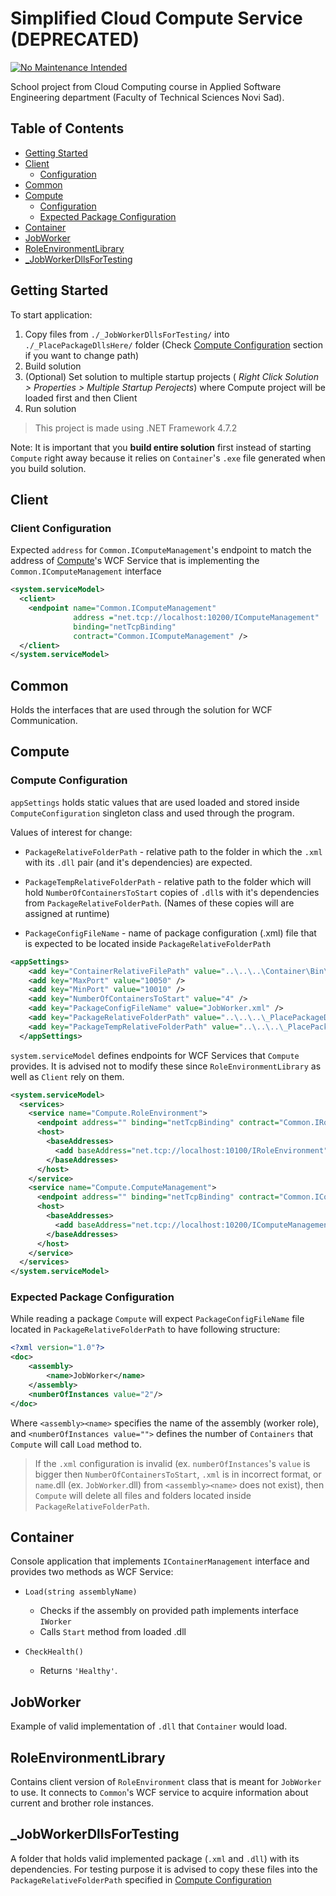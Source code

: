 # Simplified Cloud Compute Service (DEPRECATED)

[![No Maintenance Intended](http://unmaintained.tech/badge.svg)](http://unmaintained.tech/)

School project from Cloud Computing course in Applied Software Engineering department (Faculty of Technical Sciences Novi Sad).

## Table of Contents

- [Getting Started](#Getting-Started)
- [Client](#Client)
  - [Configuration](#Client-Configuration)
- [Common](#Common)
- [Compute](#Compute)
  - [Configuration](#Compute-Configuration)
  - [Expected Package Configuration](#Expected-Package-Configuration)
- [Container](#Container)
- [JobWorker](#JobWorker)
- [RoleEnvironmentLibrary](#RoleEnvironmentLibrary)
- [_JobWorkerDllsForTesting](#_JobWorkerDllsForTesting)

## Getting Started

To start application:

1. Copy files from `./_JobWorkerDllsForTesting/` into `./_PlacePackageDllsHere/` folder (Check [Compute Configuration](#Compute-Configuration) section if you want to change path)
1. Build solution
1. (Optional) Set solution to multiple startup projects ( *Right Click Solution > Properties > Multiple Startup Perojects*) where Compute project will be loaded first and then Client
1. Run solution

> This project is made using .NET Framework 4.7.2

Note: It is important that you **build entire solution** first instead of starting `Compute` right away because it relies on `Container`'s `.exe` file generated when you build solution.

## Client

### Client Configuration

Expected `address` for `Common.IComputeManagement`'s endpoint to match the address of [Compute](#Compute)'s WCF Service that is implementing the `Common.IComputeManagement` interface

```xml
<system.serviceModel>
  <client>
    <endpoint name="Common.IComputeManagement"
              address ="net.tcp://localhost:10200/IComputeManagement"
              binding="netTcpBinding"
              contract="Common.IComputeManagement" />
  </client>
</system.serviceModel>
```

## Common

Holds the interfaces that are used through the solution for WCF Communication.

## Compute

### Compute Configuration

`appSettings` holds static values that are used loaded and stored inside `ComputeConfiguration` singleton class and used through the program.

Values of interest for change:

- `PackageRelativeFolderPath` - relative path to the folder in which the `.xml` with its `.dll` pair (and it's dependencies) are expected.

- `PackageTempRelativeFolderPath` - relative path to the folder which will hold `NumberOfContainersToStart` copies of `.dll`s with it's dependencies from `PackageRelativeFolderPath`. (Names of these copies will are assigned at runtime)

- `PackageConfigFileName` - name of package configuration (.xml) file that is expected to be located inside `PackageRelativeFolderPath`

```xml
<appSettings>
    <add key="ContainerRelativeFilePath" value="..\..\..\Container\Bin\Debug\Container.exe" />
    <add key="MaxPort" value="10050" />
    <add key="MinPort" value="10010" />
    <add key="NumberOfContainersToStart" value="4" />
    <add key="PackageConfigFileName" value="JobWorker.xml" />
    <add key="PackageRelativeFolderPath" value="..\..\..\_PlacePackageDllsHere\" />
    <add key="PackageTempRelativeFolderPath" value="..\..\..\_PlacePackageDllsHere\Temp\" />
  </appSettings>
```

`system.serviceModel` defines endpoints for WCF Services that `Compute` provides. It is advised not to modify these since `RoleEnvironmentLibrary` as well as `Client` rely on them.

```xml
<system.serviceModel>
  <services>
    <service name="Compute.RoleEnvironment">
      <endpoint address="" binding="netTcpBinding" contract="Common.IRoleEnvironment" />
      <host>
        <baseAddresses>
          <add baseAddress="net.tcp://localhost:10100/IRoleEnvironment" />
        </baseAddresses>
      </host>
    </service>
    <service name="Compute.ComputeManagement">
      <endpoint address="" binding="netTcpBinding" contract="Common.IComputeManagement" />
      <host>
        <baseAddresses>
          <add baseAddress="net.tcp://localhost:10200/IComputeManagement" />
        </baseAddresses>
      </host>
    </service>
  </services>
</system.serviceModel>
```

### Expected Package Configuration

While reading a package `Compute` will expect `PackageConfigFileName` file located in `PackageRelativeFolderPath` to have following structure:

```xml
<?xml version="1.0"?>
<doc>
    <assembly>
        <name>JobWorker</name>
    </assembly>
    <numberOfInstances value="2"/>
</doc>
```

Where `<assembly><name>` specifies the name of the assembly (worker role), and `<numberOfInstances value="">` defines the number of `Containers` that `Compute` will call `Load` method to.

> If the `.xml` configuration is invalid (ex. `numberOfInstances`'s `value` is bigger then `NumberOfContainersToStart`, `.xml` is in incorrect format, or `name`.dll (ex. `JobWorker`.dll) from `<assembly><name>` does not exist), then `Compute` will delete all files and folders located inside `PackageRelativeFolderPath`.

## Container

Console application that implements `IContainerManagement` interface and provides two methods as WCF Service:

- `Load(string assemblyName)`
  
  - Checks if the assembly on provided path implements interface `IWorker`
  - Calls `Start` method from loaded .dll

- `CheckHealth()`
  - Returns `'Healthy'`.

## JobWorker

Example of valid implementation of `.dll` that `Container` would load.

## RoleEnvironmentLibrary

Contains client version of `RoleEnvironment` class that is meant for `JobWorker` to use. It connects to `Common`'s WCF service to acquire information about current and brother role instances.

## _JobWorkerDllsForTesting

A folder that holds valid implemented package (`.xml` and `.dll`) with its dependencies. For testing purpose it is advised to copy these files into the `PackageRelativeFolderPath` specified in [Compute Configuration](#Compute-Configuration) 

